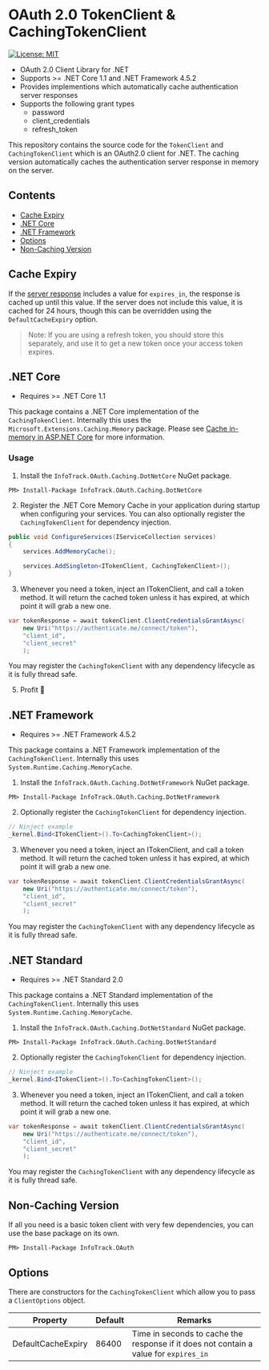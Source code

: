 # OAuth 2.0 TokenClient & CachingTokenClient

[![License: MIT](https://img.shields.io/badge/License-MIT-yellow.svg)](https://opensource.org/licenses/MIT)

- OAuth 2.0 Client Library for .NET
- Supports >= .NET Core 1.1 and .NET Framework 4.5.2
- Provides implementions which automatically cache authentication server responses
- Supports the following grant types
  - password
  - client_credentials
  - refresh_token

This repository contains the source code for the `TokenClient` and `CachingTokenClient` which is an OAuth2.0 client for .NET. The caching version automatically caches the authentication server response in memory on the server.

## Contents

- [Cache Expiry](#cache-expiry)
- [.NET Core](#net-core)
- [.NET Framework](#net-framework)
- [Options](#options)
- [Non-Caching Version](#non-caching-version)

## Cache Expiry
If the [server response](https://www.oauth.com/oauth2-servers/access-tokens/access-token-response/) includes a value for `expires_in`, the response is cached up until this value. If the server does not include this value, it is cached for 24 hours, though this can be overridden using the `DefaultCacheExpiry` option.

> Note: If you are using a refresh token, you should store this separately, and use it to get a new token once your access token expires.


## .NET Core

- Requires >= .NET Core 1.1

This package contains a .NET Core implementation of the `CachingTokenClient`. Internally this uses the `Microsoft.Extensions.Caching.Memory` package. Please see [Cache in-memory in ASP.NET Core](https://docs.microsoft.com/en-us/aspnet/core/performance/caching/memory) for more information.

### Usage

1. Install the `InfoTrack.OAuth.Caching.DotNetCore` NuGet package.
```
PM> Install-Package InfoTrack.OAuth.Caching.DotNetCore
```

2. Register the .NET Core Memory Cache in your application during startup when configuring your services. You can also optionally register the `CachingTokenClient` for dependency injection.

```C#
public void ConfigureServices(IServiceCollection services)
{
    services.AddMemoryCache();

    services.AddSingleton<ITokenClient, CachingTokenClient>();
}
```

3. Whenever you need a token, inject an ITokenClient, and call a token method. It will return the cached token unless it has expired, at which point it will grab a new one.

```C#
var tokenResponse = await tokenClient.ClientCredentialsGrantAsync(
    new Uri("https://authenticate.me/connect/token"),
    "client_id",
    "client_secret"
    );
```
You may register the `CachingTokenClient` with any dependency lifecycle as it is fully thread safe.

5. Profit 🤑


## .NET Framework

- Requires >= .NET Framework 4.5.2

This package contains a .NET Framework implementation of the `CachingTokenClient`. Internally this uses `System.Runtime.Caching.MemoryCache`.

1. Install the `InfoTrack.OAuth.Caching.DotNetFramework` NuGet package.

```
PM> Install-Package InfoTrack.OAuth.Caching.DotNetFramework
```

2. Optionally register the `CachingTokenClient` for dependency injection.

```C#
// Ninject example
_kernel.Bind<ITokenClient>().To<CachingTokenClient>();
```

3. Whenever you need a token, inject an ITokenClient, and call a token method. It will return the cached token unless it has expired, at which point it will grab a new one.

```C#
var tokenResponse = await tokenClient.ClientCredentialsGrantAsync(
    new Uri("https://authenticate.me/connect/token"),
    "client_id",
    "client_secret"
    );
```
You may register the `CachingTokenClient` with any dependency lifecycle as it is fully thread safe.

## .NET Standard

- Requires >= .NET Standard 2.0

This package contains a .NET Standard  implementation of the `CachingTokenClient`. Internally this uses `System.Runtime.Caching.MemoryCache`.

1. Install the `InfoTrack.OAuth.Caching.DotNetStandard` NuGet package.

```
PM> Install-Package InfoTrack.OAuth.Caching.DotNetStandard
```

2. Optionally register the `CachingTokenClient` for dependency injection.

```C#
// Ninject example
_kernel.Bind<ITokenClient>().To<CachingTokenClient>();
```

3. Whenever you need a token, inject an ITokenClient, and call a token method. It will return the cached token unless it has expired, at which point it will grab a new one.

```C#
var tokenResponse = await tokenClient.ClientCredentialsGrantAsync(
    new Uri("https://authenticate.me/connect/token"),
    "client_id",
    "client_secret"
    );
```
You may register the `CachingTokenClient` with any dependency lifecycle as it is fully thread safe.

## Non-Caching Version
If all you need is a basic token client with very few dependencies, you can use the base package on its own.

```
PM> Install-Package InfoTrack.OAuth
```

## Options
There are constructors for the `CachingTokenClient` which allow you to pass a `ClientOptions` object.

| Property | Default | Remarks |
| --- | --- | --- |
| DefaultCacheExpiry | 86400 | Time in seconds to cache the response if it does not contain a value for `expires_in`